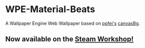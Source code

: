 # WPE-Material-Beats

A Wallpaper Engine Web Wallpaper based on [ppfei's](https://steamcommunity.com/id/ppfei "ppfei's Steam Profile") [canvasBg](https://steamcommunity.com/sharedfiles/filedetails/?id=830067666 "canvasBg on the Wallpaper Engine Steam Workshop").

## Now available on the [Steam Workshop!](https://steamcommunity.com/sharedfiles/filedetails/?id=2171017158)
